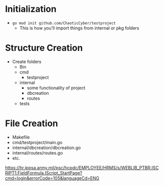 
# Initialization
- `go mod init github.com/ChaoticCyber/testproject`
	- This is how you'll import things from internal or pkg folders

# Structure Creation
- Create folders
	- Bin
	- cmd
		- testproject
	- internal
		- some functionality of project
		- dbcreation
		- routes
	- tests

# File Creation
- Makefile
- cmd/testproject/main.go
- internal/dbcreation/dbcreation.go
- internal/routes/routes.go
- etc.


https://hr.ippsa.army.mil/psc/hcpdc/EMPLOYEE/HRMS/s/WEBLIB_PTBR.ISCRIPT1.FieldFormula.IScript_StartPage?cmd=login&errorCode=105&languageCd=ENG